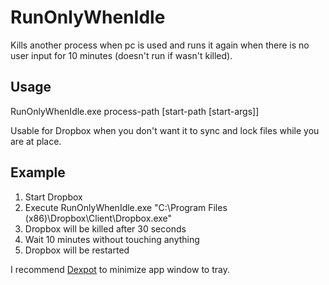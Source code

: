 # RunOnlyWhenIdle
Kills another process when pc is used and runs it again when there is no user input for 10 minutes (doesn't run if wasn't killed).

## Usage
RunOnlyWhenIdle.exe process-path [start-path [start-args]]

Usable for Dropbox when you don't want it to sync and lock files while you are at place.
## Example
1. Start Dropbox
2. Execute RunOnlyWhenIdle.exe "C:\Program Files (x86)\Dropbox\Client\Dropbox.exe"
3. Dropbox will be killed after 30 seconds
4. Wait 10 minutes without touching anything
5. Dropbox will be restarted

I recommend <a href="https://dexpot.de">Dexpot</a> to minimize app window to tray.
